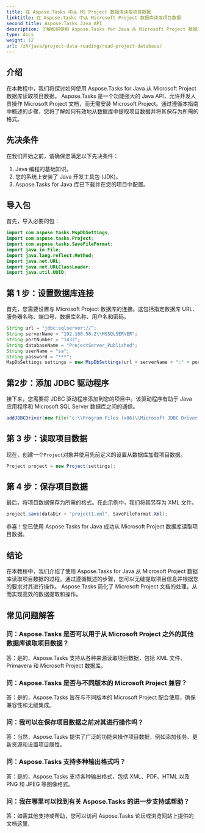 ```yaml
---
title: 在 Aspose.Tasks 中从 MS Project 数据库读取项目数据
linktitle: 在 Aspose.Tasks 中从 Microsoft Project 数据库读取项目数据
second_title: Aspose.Tasks Java API
description: 了解如何使用 Aspose.Tasks for Java 从 Microsoft Project 数据库读取项目数据。带有代码示例的分步指南。
type: docs
weight: 12
url: /zh/java/project-data-reading/read-project-database/
---
```

## 介绍
在本教程中，我们将探讨如何使用 Aspose.Tasks for Java 从 Microsoft Project 数据库读取项目数据。 Aspose.Tasks 是一个功能强大的 Java API，允许开发人员操作 Microsoft Project 文档，而无需安装 Microsoft Project。通过遵循本指南中概述的步骤，您将了解如何有效地从数据库中提取项目数据并将其保存为所需的格式。
## 先决条件
在我们开始之前，请确保您满足以下先决条件：
1. Java 编程的基础知识。
2. 您的系统上安装了 Java 开发工具包 (JDK)。
3. Aspose.Tasks for Java 库已下载并在您的项目中配置。

## 导入包
首先，导入必要的包：
```java
import com.aspose.tasks.MspDbSettings;
import com.aspose.tasks.Project;
import com.aspose.tasks.SaveFileFormat;
import java.io.File;
import java.lang.reflect.Method;
import java.net.URL;
import java.net.URLClassLoader;
import java.util.UUID;
```
## 第 1 步：设置数据库连接
首先，您需要设置与 Microsoft Project 数据库的连接。这包括指定数据库 URL、服务器名称、端口号、数据库名称、用户名和密码。
```java
String url = "jdbc:sqlserver://”;
String serverName = "192.168.56.2\\MSSQLSERVER";
String portNumber = "1433";
String databaseName = "ProjectServer_Published";
String userName = "sa";
String password = "***";
MspDbSettings settings = new MspDbSettings(url + serverName + ":" + portNumber + ";databaseName=" + databaseName + ";user=" + userName + ";password=" + password);
```
## 第2步：添加 JDBC 驱动程序
接下来，您需要将 JDBC 驱动程序添加到您的项目中。该驱动程序有助于 Java 应用程序和 Microsoft SQL Server 数据库之间的通信。
```java
addJDBCDriver(new File("c:\\Program Files (x86)\\Microsoft JDBC Driver 4.0 for SQL Server\\sqljdbc_4.0\\enu\\sqljdbc4.jar"));
```
## 第 3 步：读取项目数据
现在，创建一个`Project`对象并使用先前定义的设置从数据库加载项目数据。
```java
Project project = new Project(settings);
```
## 第 4 步：保存项目数据
最后，将项目数据保存为所需的格式。在此示例中，我们将其另存为 XML 文件。
```java
project.save(dataDir + "project1.xml", SaveFileFormat.Xml);
```
恭喜！您已使用 Aspose.Tasks for Java 成功从 Microsoft Project 数据库读取项目数据。

## 结论
在本教程中，我们介绍了使用 Aspose.Tasks for Java 从 Microsoft Project 数据库读取项目数据的过程。通过遵循概述的步骤，您可以无缝提取项目信息并根据您的要求对其进行操作。 Aspose.Tasks 简化了 Microsoft Project 文档的处理，从而实现高效的数据提取和操作。
## 常见问题解答
### 问：Aspose.Tasks 是否可以用于从 Microsoft Project 之外的其他数据库读取项目数据？
答：是的，Aspose.Tasks 支持从各种来源读取项目数据，包括 XML 文件、Primavera 和 Microsoft Project 数据库。
### 问：Aspose.Tasks 是否与不同版本的 Microsoft Project 兼容？
答：是的，Aspose.Tasks 旨在与不同版本的 Microsoft Project 配合使用，确保兼容性和无缝集成。
### 问：我可以在保存项目数据之前对其进行操作吗？
答：当然，Aspose.Tasks 提供了广泛的功能来操作项目数据，例如添加任务、更新资源和设置项目属性。
### 问：Aspose.Tasks 支持多种输出格式吗？
答：是的，Aspose.Tasks 支持各种输出格式，包括 XML、PDF、HTML 以及 PNG 和 JPEG 等图像格式。
### 问：我在哪里可以找到有关 Aspose.Tasks 的进一步支持或帮助？
答：如需其他支持或帮助，您可以访问 Aspose.Tasks 论坛或浏览网站上提供的文档[这里](https://forum.aspose.com/c/tasks/15).